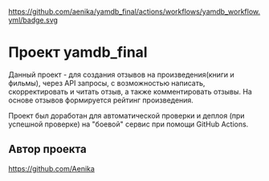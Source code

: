 https://github.com/aenika/yamdb_final/actions/workflows/yamdb_workflow.yml/badge.svg

# Проект yamdb_final

Данный проект - для создания отзывов на произведения(книги и фильмы), через API запросы, с возможностью написать, скорректировать и читать отзыв, а также комментировать отзывы. На основе отзывов формируется рейтинг произведения. 

Проект был доработан для автоматической проверки и деплоя (при успешной проверке) на "боевой" сервис при помощи GitHub Actions. 

## Автор проекта 

https://github.com/Aenika